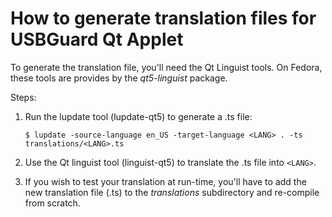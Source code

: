 How to generate translation files for USBGuard Qt Applet
========================================================

To generate the translation file, you'll need the Qt Linguist tools.
On Fedora, these tools are provides by the *qt5-linguist* package.

Steps:

 1. Run the lupdate tool (lupdate-qt5) to generate a .ts file:

    `$ lupdate -source-language en_US -target-language <LANG> . -ts translations/<LANG>.ts`

 2. Use the Qt linguist tool (linguist-qt5) to translate the .ts file into
    `<LANG>`.

 3. If you wish to test your translation at run-time, you'll have to add the new
    translation file (.ts) to the *translations* subdirectory and re-compile
    from scratch.

